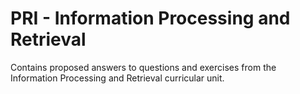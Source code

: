 # PRI - Information Processing and Retrieval
Contains proposed answers to questions and exercises from the Information Processing and Retrieval curricular unit.
